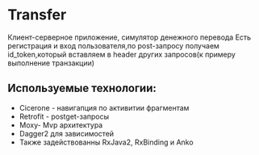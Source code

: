 # Transfer
Клиент-серверное приложение, симулятор денежного перевода
Есть регистрация и вход пользователя,по post-запросу получаем id_token,который вставляем в header других запросов(к примеру выполнение транзакции) 
## Используемые технологии:
- Сicerone - навигапция по активитии фрагментам
- Retrofit - postget-запросы
- Moxy- Mvp архитектура
- Dagger2 для зависимостей
- Также задействованны RxJava2, RxBinding и Anko
